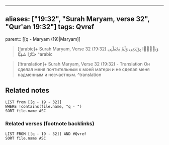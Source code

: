 
---
aliases: ["19:32", "Surah Maryam, verse 32", "Qur'an 19:32"]
tags: Qvref
---

parent:: [[q - Maryam (19)|Maryam]]

> [!arabic]+ Surah Maryam, Verse 32 (19:32)
> <span class="quran-arabic">وَبَرًّۢا بِوَٰلِدَتِى وَلَمْ يَجْعَلْنِى جَبَّارًا شَقِيًّا</span>
^arabic

> [!translation]+ Surah Maryam, Verse 32 (19:32) - Translation
> Он сделал меня почтительным к моей матери и не сделал меня надменным и несчастным.
^translation



## Related notes
```dataview
LIST from [[q - 19 - 32]]
WHERE !contains(file.name, "q - ")
SORT file.name ASC
```

### Related verses (footnote backlinks)
```dataview
LIST FROM [[q - 19 - 32]] AND #Qvref
SORT file.name ASC
```

